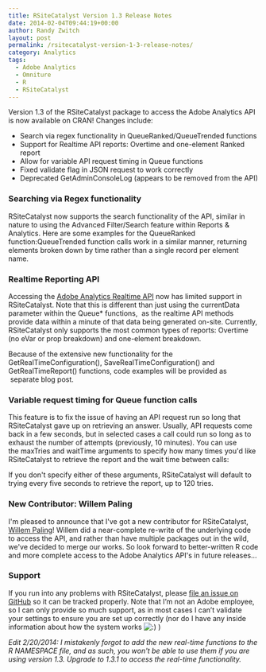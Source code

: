 ```yaml
---
title: RSiteCatalyst Version 1.3 Release Notes
date: 2014-02-04T09:44:19+00:00
author: Randy Zwitch
layout: post
permalink: /rsitecatalyst-version-1-3-release-notes/
category: Analytics
tags:
  - Adobe Analytics
  - Omniture
  - R
  - RSiteCatalyst
---
```

Version 1.3 of the RSiteCatalyst package to access the Adobe Analytics API is now available on CRAN! Changes include:

  * Search via regex functionality in QueueRanked/QueueTrended functions
  * Support for Realtime API reports: Overtime and one-element Ranked report
  * Allow for variable API request timing in Queue functions
  * Fixed validate flag in JSON request to work correctly
  * Deprecated GetAdminConsoleLog (appears to be removed from the API)



### Searching via Regex functionality

RSiteCatalyst now supports the search functionality of the API, similar in nature to using the Advanced Filter/Search feature within Reports & Analytics. Here are some examples for the QueueRanked function:QueueTrended function calls work in a similar manner, returning elements broken down by time rather than a single record per element name.





### Realtime Reporting API

Accessing the <a title="Adobe Analytics realtime reports" href="https://developer.omniture.com/en_US/documentation/sitecatalyst-reporting/c-real-time#concept_AD1D9EC2BC9C4897B9DE3C99D0066B8E" target="_blank">Adobe Analytics Realtime API</a> now has limited support in RSiteCatalyst. Note that this is different than just using the currentData parameter within the Queue* functions,  as the realtime API methods provide data within a minute of that data being generated on-site. Currently, RSiteCatalyst only supports the most common types of reports: Overtime (no eVar or prop breakdown) and one-element breakdown.

Because of the extensive new functionality for the GetRealTimeConfiguration(), SaveRealTimeConfiguration() and GetRealTimeReport() functions, code examples will be provided as  separate blog post.

### Variable request timing for Queue function calls

This feature is to fix the issue of having an API request run so long that RSiteCatalyst gave up on retrieving an answer. Usually, API requests come back in a few seconds, but in selected cases a call could run so long as to exhaust the number of attempts (previously, 10 minutes). You can use the maxTries and waitTime arguments to specify how many times you'd like RSiteCatalyst to retrieve the report and the wait time between calls:

If you don't specify either of these arguments, RSiteCatalyst will default to trying every five seconds to retrieve the report, up to 120 tries.

### New Contributor: Willem Paling

I'm pleased to announce that I've got a new contributor for RSiteCatalyst, <a title="WillemPaling on Twitter" href="https://twitter.com/WillemPaling" target="_blank">Willem Paling</a>! Willem did a near-complete re-write of the underlying code to access the API, and rather than have multiple packages out in the wild, we've decided to merge our works. So look forward to better-written R code and more complete access to the Adobe Analytics API's in future releases...

### Support

If you run into any problems with RSiteCatalyst, please <a title="RSiteCatalyst GitHub issues" href="https://github.com/randyzwitch/RSiteCatalyst/issues" target="_blank">file an issue on GitHub</a> so it can be tracked properly. Note that I’m not an Adobe employee, so I can only provide so much support, as in most cases I can’t validate your settings to ensure you are set up correctly (nor do I have any inside information about how the system works <img alt=":)" src="http://i1.wp.com/randyzwitch.com/wp-includes/images/smilies/icon_smile.gif" data-recalc-dims="1" /> )

_Edit 2/20/2014: I mistakenly forgot to add the new real-time functions to the R NAMESPACE file, and as such, you won't be able to use them if you are using version 1.3. Upgrade to 1.3.1 to access the real-time functionality._
